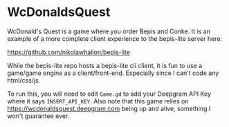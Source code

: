 # WcDonaldsQuest

WcDonald's Quest is a game where you order Bepis and Conke. It is an example of a more complete client
experience to the bepis-lite server here:

https://github.com/nikolawhallon/bepis-lite

While the bepis-lite repo hosts a bepis-lite cli client, it is fun to use a game/game engine as a
client/front-end. Especially since I can't code any html/css/js.

To run this, you will need to edit `Game.gd` to add your Deepgram API Key where it says `INSERT_API_KEY`.
Also note that this game relies on https://wcdonaldsquest.deepgram.com being up and alive, something
I won't guarantee ever.
